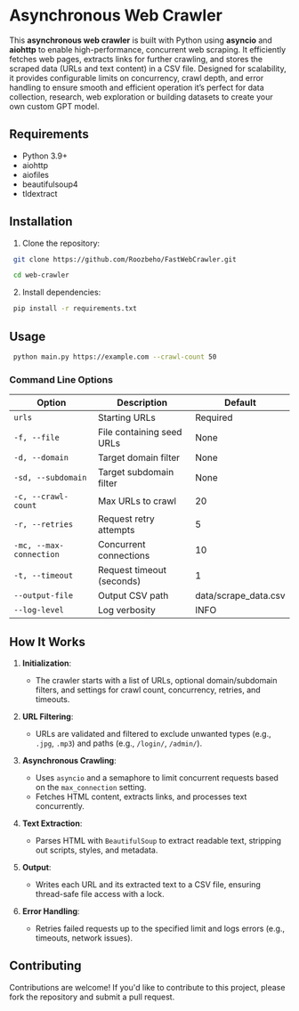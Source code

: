 # Asynchronous Web Crawler

This **asynchronous web crawler** is built with Python using **asyncio** and **aiohttp** to enable high-performance, concurrent web scraping. It efficiently fetches web pages, extracts links for further crawling, and stores the scraped data (URLs and text content) in a CSV file. Designed for scalability, it provides configurable limits on concurrency, crawl depth, and error handling to ensure smooth and efficient operation it’s perfect for data collection, research, web exploration or building datasets to create your own custom GPT model.

## Requirements

- Python 3.9+
- aiohttp
- aiofiles
- beautifulsoup4
- tldextract

## Installation


1. Clone the repository:
```bash
 git clone https://github.com/Roozbeho/FastWebCrawler.git

 cd web-crawler
```

2. Install dependencies:
```bash
 pip install -r requirements.txt
```


## Usage

```bash
 python main.py https://example.com --crawl-count 50
```
### Command Line Options
| Option                  | Description               | Default              |
|-------------------------|---------------------------|----------------------|
| `urls`                  | Starting URLs             | Required             |
| `-f, --file`            | File containing seed URLs | None                 |
| `-d, --domain`          | Target domain filter      | None                 |
| `-sd, --subdomain`      | Target subdomain filter   | None                 |
| `-c, --crawl-count`     | Max URLs to crawl         | 20                   |
| `-r, --retries`         | Request retry attempts    | 5                    |
| `-mc, --max-connection` | Concurrent connections    | 10                   |
| `-t, --timeout`         | Request timeout (seconds) | 1                    |
| `--output-file`         | Output CSV path           | data/scrape_data.csv |
| `--log-level`           | Log verbosity             | INFO                 |


## How It Works

1. **Initialization**:
   - The crawler starts with a list of URLs, optional domain/subdomain filters, and settings for crawl count, concurrency, retries, and timeouts.

2. **URL Filtering**:
   - URLs are validated and filtered to exclude unwanted types (e.g., `.jpg`, `.mp3`) and paths (e.g., `/login/`, `/admin/`).

3. **Asynchronous Crawling**:
   - Uses `asyncio` and a semaphore to limit concurrent requests based on the `max_connection` setting.
   - Fetches HTML content, extracts links, and processes text concurrently.

4. **Text Extraction**:
   - Parses HTML with `BeautifulSoup` to extract readable text, stripping out scripts, styles, and metadata.

5. **Output**:
   - Writes each URL and its extracted text to a CSV file, ensuring thread-safe file access with a lock.

6. **Error Handling**:
   - Retries failed requests up to the specified limit and logs errors (e.g., timeouts, network issues).

## Contributing
 
Contributions are welcome! If you'd like to contribute to this project, please fork the repository and submit a pull request. 